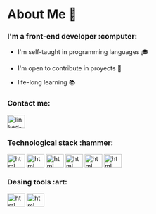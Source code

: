 # About Me :man:
<h3> I'm a front-end developer :computer: </h3> 

- I'm self-taught in programming languages :mortar_board:

- I'm open to contribute in proyects :office:

- life-long learning :books:


<h3 align="left">Contact me:</h3>
<p align="left">
<a href="https://linkedin.com/in/cristian-sivak" target="blank"><img align="center" src="https://cdn.jsdelivr.net/npm/simple-icons@3.0.1/icons/linkedin.svg" alt="linked-in" height="30" width="40" /></a>
</p>
<h3 align="left">Technological stack :hammer:</h3>
<a href="https://www.w3schools.com/html/default.asp" target="blank"><img align="center" src="https://github.com/CristianSivak/cristian-sivak/blob/main/img/001-html.svg" alt="html" height="30" width="40" /></a>
<a href="https://www.w3schools.com/css/default.asp" target="blank"><img align="center" src="https://github.com/CristianSivak/cristian-sivak/blob/main/img/002-css-3.svg" alt="html" height="30" width="40" /></a> 
<a href="https://www.javascript.com/" target="blank"><img align="center" src="https://github.com/CristianSivak/cristian-sivak/blob/main/img/003-js.svg" alt="html" height="30" width="40" /></a> 
<a href="https://reactjs.org/" target="blank"><img align="center" src="https://github.com/CristianSivak/cristian-sivak/blob/main/img/004-react.svg" alt="html" height="30" width="40" /></a>
<a href="https://nodejs.org/en/" target="blank"><img align="center" src="https://github.com/CristianSivak/cristian-sivak/blob/main/img/005-nodejs.svg" alt="html" height="30" width="40" /></a>
<a href="https://github.com/" target="blank"><img align="center" src="https://github.com/CristianSivak/cristian-sivak/blob/main/img/008-github.svg" alt="html" height="30" width="40" /></a> 
<h3 align="left">Desing tools :art:</h3>
<a href="https://www.adobe.com/la/products/illustrator.html?sdid=KQPQJ&mv=search&ef_id=CjwKCAiAgc-ABhA7EiwAjev-j4VXp4wgd4GgSfbQtmAoRuEMtcjT41aUL9VgQYEb_CnirD5aNUoN9RoCok4QAvD_BwE:G:s&s_kwcid=AL!3085!3!459875986506!e!!g!!illustrator!630551026!10721864982&gclid=CjwKCAiAgc-ABhA7EiwAjev-j4VXp4wgd4GgSfbQtmAoRuEMtcjT41aUL9VgQYEb_CnirD5aNUoN9RoCok4QAvD_BwE" target="blank"><img align="center" src="https://github.com/CristianSivak/cristian-sivak/blob/main/img/001-ilustrador.svg" alt="html" height="30" width="40" /></a> 
<a href="https://www.photoshop.com/en" target="blank"><img align="center" src="https://github.com/CristianSivak/cristian-sivak/blob/main/img/002-photoshop.svg" alt="html" height="30" width="40" /></a> 
